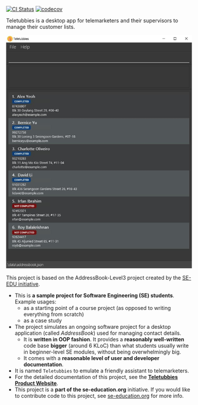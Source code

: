 [![CI Status](https://github.com/AY2122S1-CS2103T-W15-4/tp/workflows/Java%20CI/badge.svg)](https://github.com/AY2122S1-CS2103T-W15-4/tp/actions)
[![codecov](https://codecov.io/gh/AY2122S1-CS2103T-W15-4/tp/branch/master/graph/badge.svg?token=O8QOII6T93)](https://codecov.io/gh/AY2122S1-CS2103T-W15-4/tp)

Teletubbies is a desktop app for telemarketers and their supervisors to manage their customer lists.

![Ui](docs/images/Ui.png)

This project is based on the AddressBook-Level3 project created by the [SE-EDU initiative](https://se-education.org).

* This is **a sample project for Software Engineering (SE) students**.<br>
  Example usages:
  * as a starting point of a course project (as opposed to writing everything from scratch)
  * as a case study
* The project simulates an ongoing software project for a desktop application (called _AddressBook_) used for managing contact details.
  * It is **written in OOP fashion**. It provides a **reasonably well-written** code base **bigger** (around 6 KLoC) than what students usually write in beginner-level SE modules, without being overwhelmingly big.
  * It comes with a **reasonable level of user and developer documentation**.
* It is named `Teletubbies` to emulate a friendly assistant to telemarketers.
* For the detailed documentation of this project, see the **[Teletubbies Product Website](https://ay2122s1-cs2103t-w15-4.github.io/tp/)**.
* This project is a **part of the se-education.org** initiative. If you would like to contribute code to this project, see [se-education.org](https://se-education.org#https://se-education.org/#contributing) for more info.
